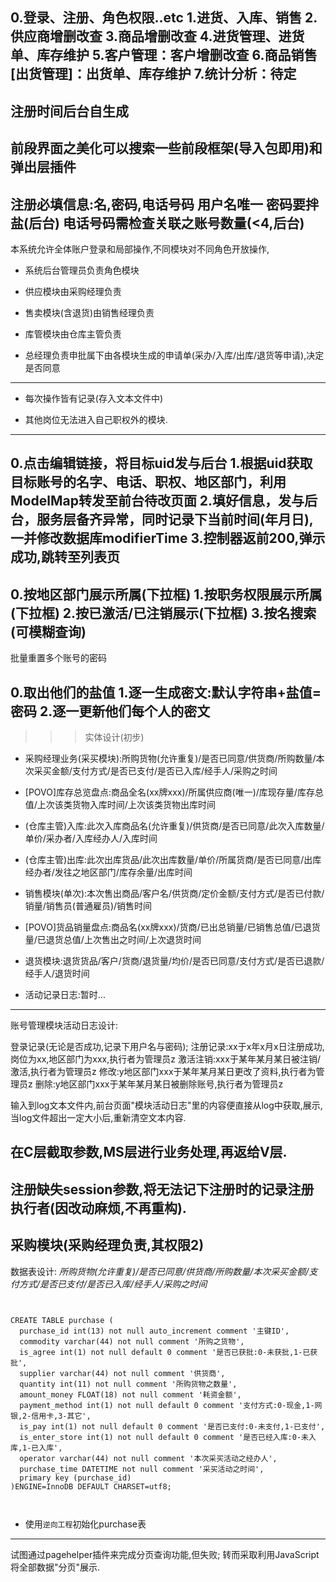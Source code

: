 0.登录、注册、角色权限..etc
1.进货、入库、销售
2.供应商增删改查
3.商品增删改查
4.进货管理、进货单、库存维护
5.客户管理：客户增删改查
6.商品销售[出货管理]：出货单、库存维护
7.统计分析：待定
----------------------------

注册时间后台自生成
----------------------------

前段界面之美化可以搜索一些前段框架(导入包即用)和弹出层插件
----------------------------

注册必填信息:名,密码,电话号码
用户名唯一
密码要拌盐(后台)
电话号码需检查关联之账号数量(<4,后台)
-----------------------------
本系统允许全体账户登录和局部操作,不同模块对不同角色开放操作,

+ 系统后台管理员负责角色模块

+ 供应模块由采购经理负责

+ 售卖模块(含退货)由销售经理负责

+ 库管模块由仓库主管负责

+ 总经理负责申批属下由各模块生成的申请单(采办/入库/出库/退货等申请),决定是否同意

---------------------------------------

* 每次操作皆有记录(存入文本文件中)

* 其他岗位无法进入自己职权外的模块.
-----------------------------

0.点击编辑链接，将目标uid发与后台
1.根据uid获取目标账号的名字、电话、职权、地区部门，利用ModelMap转发至前台待改页面
2.填好信息，发与后台，服务层备齐异常，同时记录下当前时间(年月日),一并修改数据库modifierTime
3.控制器返前200,弹示成功,跳转至列表页
-----------------------------

0.按地区部门展示所属(下拉框)
1.按职务权限展示所属(下拉框)
2.按已激活/已注销展示(下拉框)
3.按名搜索(可模糊查询)
-----------------------------

批量重置多个账号的密码

0.取出他们的盐值
1.逐一生成密文:默认字符串+盐值=密码
2.逐一更新他们每个人的密文
-----------------------------

>>> 实体设计(初步)

- 采购经理业务(采买模块):所购货物(允许重复)/是否已同意/供货商/所购数量/本次采买金额/支付方式/是否已支付/是否已入库/经手人/采购之时间

- [POVO]库存总览盘点:商品全名(xx牌xxx)/所属供应商(唯一)/库现存量/库存总值/上次该类货物入库时间/上次该类货物出库时间

- (仓库主管)入库:此次入库商品名(允许重复)/供货商/是否已同意/此次入库数量/单价/采办者/入库经办人/入库时间

- (仓库主管)出库:此次出库货品/此次出库数量/单价/所属货商/是否已同意/出库经办者/发往之地区部门/库存余量/出库时间

- 销售模块(单次):本次售出商品/客户名/供货商/定价金额/支付方式/是否已付款/销量/销售员(普通雇员)/销售时间

- [POVO]货品销量盘点:商品名(xx牌xxx)/货商/已出总销量/已销售总值/已退货量/已退货总值/上次售出之时间/上次退货时间

- 退货模块:退货货品/客户/货商/退货量/均价/是否已同意/支付方式/是否已退款/经手人/退货时间

- 活动记录日志:暂时...

>>> 
-----------------------------

账号管理模块活动日志设计:

登录记录(无论是否成功,记录下用户名与密码);
注册记录:xx于x年x月x日注册成功,岗位为xx,地区部门为xxx,执行者为管理员z
激活注销:xxx于某年某月某日被注销/激活,执行者为管理员z
修改:y地区部门xxx于某年某月某日更改了资料,执行者为管理员z
删除:y地区部门xxx于某年某月某日被删除账号,执行者为管理员z

输入到log文本文件内,前台页面"模块活动日志"里的内容便直接从log中获取,展示,当log文件超出一定大小后,重新清空文本内容.

在C层截取参数,MS层进行业务处理,再返给V层.
-----------------------------

注册缺失session参数,将无法记下注册时的记录注册执行者(因改动麻烦,不再重构).
-----------------------------

## 采购模块(采购经理负责,其权限2)

数据表设计:  *所购货物(允许重复)/是否已同意/供货商/所购数量/本次采买金额/支付方式/是否已支付/是否已入库/经手人/采购之时间*


````````````````


CREATE TABLE purchase (
  purchase_id int(13) not null auto_increment comment '主键ID',
  commodity varchar(44) not null comment '所购之货物',
  is_agree int(1) not null default 0 comment '是否已获批:0-未获批,1-已获批',
  supplier varchar(44) not null comment '供货商',
  quantity int(11) not null comment '所购货物之数量',
  amount_money FLOAT(18) not null comment '耗资金额',
  payment_method int(1) not null default 0 comment '支付方式:0-现金,1-网银,2-信用卡,3-其它',
  is_pay int(1) not null default 0 comment '是否已支付:0-未支付,1-已支付',
  is_enter_store int(1) not null default 0 comment '是否已经入库:0-未入库,1-已入库',
  operator varchar(44) not null comment '本次采买活动之经办人',
  purchase_time DATETIME not null comment '采买活动之时间',
  primary key (purchase_id)
)ENGINE=InnoDB DEFAULT CHARSET=utf8;  



````````````````

+ 使用`逆向工程`初始化purchase表

--------------------------------------------------

试图通过pagehelper插件来完成分页查询功能,但失败;
转而采取利用JavaScript将全部数据"分页"展示.